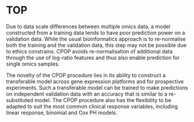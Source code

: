 # TOP

Due to data scale differences between multiple omics data, a model constructed from a training data tends to have poor prediction power on a validation data. While the usual bioinformatics approach is to re-normalise both the training and the validation data, this step may not be possible due to ethics constrains. CPOP avoids re-normalisation of additional data through the use of log-ratio features and thus also enable prediction for single omics samples.

The novelty of the CPOP procedure lies in its ability to construct a transferable model across gene expression platforms and for prospective experiments. Such a transferable model can be trained to make predictions on independent validation data with an accuracy that is similar to a re-substituted model. The CPOP procedure also has the flexibility to be adapted to suit the most common clinical response variables, including linear response, binomial and Cox PH models.
